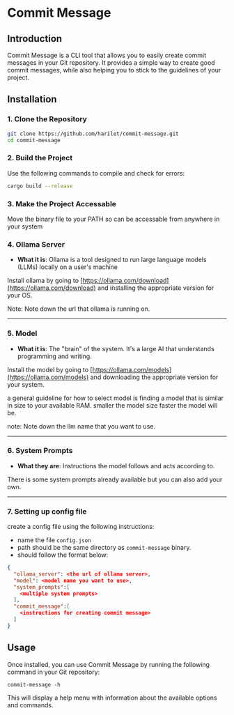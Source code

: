 # Commit Message
## Introduction

Commit Message is a CLI tool that allows you to easily create commit messages in your Git repository. It provides a simple way to create good commit messages, while also helping you to stick to the guidelines of your project.

## Installation

### **1. Clone the Repository**
```bash
git clone https://github.com/harilet/commit-message.git
cd commit-message
```

### **2. Build the Project**
Use the following commands to compile and check for errors:
```bash
cargo build --release
```

### **3. Make the Project Accessable**
Move the binary file to your PATH so can be accessable from anywhere in your system

### **4. Ollama Server**
- **What it is**: Ollama is a tool designed to run large language models (LLMs) locally on a user's machine

Install ollama by going to [https://ollama.com/download](https://ollama.com/download) and installing the appropriate version for your OS.

Note: Note down the url that ollama is running on.

---

### **5. Model**
- **What it is**: The "brain" of the system. It's a large AI that understands programming and writing.

Install the model by going to [https://ollama.com/models](https://ollama.com/models) and downloading the appropriate version for your system.

a general guideline for how to select model is finding a model that is similar in size to your available RAM. smaller the model size faster the model will be.

note: Note down the llm name that you want to use.

---

### **6. System Prompts**
- **What they are**: Instructions the model follows and acts according to.

There is some system prompts already available but you can also add your own.

---

### **7. Setting up config file**
create a config file using the following instructions:
- name the file `config.json`
- path should be the same directory as `commit-message` binary.
- should follow the format below:
```json
{
  "ollama_server": <the url of ollama server>,
  "model": <model name you want to use>,
  "system_prompts":[
    <multiple system prompts>
  ],
  "commit_message":[
    <instructions for creating commit message>
  ]
}
```

## Usage
Once installed, you can use Commit Message by running the following command in your Git repository:

`
commit-message -h
`

This will display a help menu with information about the available options and commands.
